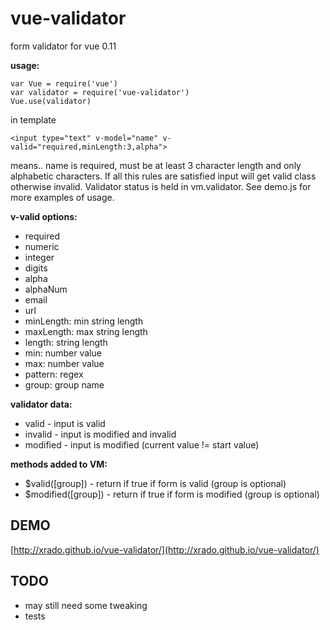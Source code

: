 vue-validator
=============

form validator for vue 0.11

__usage:__

    var Vue = require('vue')
    var validator = require('vue-validator')
    Vue.use(validator)

in template

    <input type="text" v-model="name" v-valid="required,minLength:3,alpha">

means.. name is required, must be at least 3 character length and only alphabetic characters. If all this rules are satisfied input will get valid class otherwise invalid. Validator status is held in vm.validator. See demo.js for more examples of usage.

__v-valid options:__

* required
* numeric
* integer
* digits
* alpha
* alphaNum
* email
* url
* minLength: min string length
* maxLength: max string length
* length: string length
* min: number value
* max: number value
* pattern: regex
* group: group name


__validator data:__

* valid - input is valid
* invalid - input is modified and invalid
* modified - input is modified (current value != start value)


__methods added to VM:__

* $valid([group]) - return if true if form is valid (group is optional)
* $modified([group]) - return if true if form is modified (group is optional)


DEMO
----

[http://xrado.github.io/vue-validator/](http://xrado.github.io/vue-validator/)



TODO
----

* may still need some tweaking
* tests